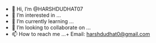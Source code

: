 - 👋 Hi, I’m @HARSHDUDHAT07
- 👀 I’m interested in ...
- 🌱 I’m currently learning ...
- 💞️ I’m looking to collaborate on ...
- 📫 How to reach me ...+ Email: harshdudhat0@gmail.com

<!---
HARSHDUDHAT07/HARSHDUDHAT07 is a ✨ special ✨ repository because its `README.md` (this file) appears on your GitHub profile.
You can click the Preview link to take a look at your changes.
--->
